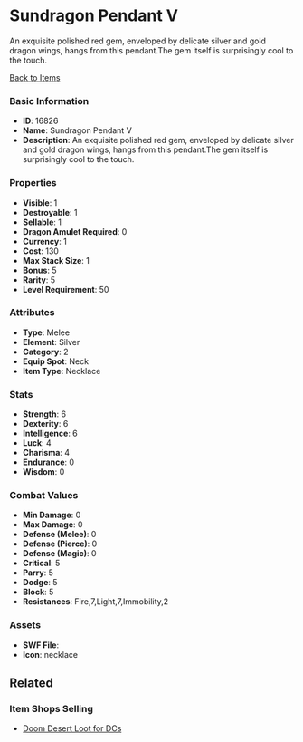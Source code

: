 # Sundragon Pendant V

An exquisite polished red gem, enveloped by delicate silver and gold dragon wings, hangs from this pendant.The gem itself is surprisingly cool to the touch.

[Back to Items](../items.md)

### Basic Information

- **ID**: 16826
- **Name**: Sundragon Pendant V
- **Description**: An exquisite polished red gem, enveloped by delicate silver and gold dragon wings, hangs from this pendant.The gem itself is surprisingly cool to the touch.

### Properties

- **Visible**: 1
- **Destroyable**: 1
- **Sellable**: 1
- **Dragon Amulet Required**: 0
- **Currency**: 1
- **Cost**: 130
- **Max Stack Size**: 1
- **Bonus**: 5
- **Rarity**: 5
- **Level Requirement**: 50

### Attributes

- **Type**: Melee
- **Element**: Silver
- **Category**: 2
- **Equip Spot**: Neck
- **Item Type**: Necklace

### Stats

- **Strength**: 6
- **Dexterity**: 6
- **Intelligence**: 6
- **Luck**: 4
- **Charisma**: 4
- **Endurance**: 0
- **Wisdom**: 0

### Combat Values

- **Min Damage**: 0
- **Max Damage**: 0
- **Defense (Melee)**: 0
- **Defense (Pierce)**: 0
- **Defense (Magic)**: 0
- **Critical**: 5
- **Parry**: 5
- **Dodge**: 5
- **Block**: 5
- **Resistances**: Fire,7,Light,7,Immobility,2

### Assets

- **SWF File**: 
- **Icon**: necklace

## Related

### Item Shops Selling

- [Doom Desert Loot for DCs](../item-shops/534-doom-desert-loot-for-dcs.md)

